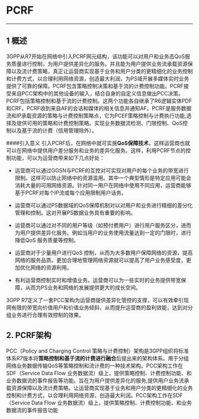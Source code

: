 # PCRF
---
## 1 概述
3GPP从R7开始在网络中引入PCRF网元结构，该功能可以对用户和业务态QoS服务质量进行控制，为用户提供差异化的服务。并且能为用户提供业务流承载资源保障以及流计费策略，真正让运营商实现基于业务和用户分类的更精细化的业务控制和计费方式，以合理利用网络资源，创造最大利润，为PS域开展多媒体实时业务提供了可靠的保障。PCRF包含策略控制决策和基于流的计费控制功能。PCRF接受来自PCC架构中的其他设备的输入，结合自身的自定义信息做出PCC决策。PCRF包括策略控制和基于流的计费控制。这两个功能各自继承了R6逻辑实体PDF和CRF。PCRF收到来自AF的会话和媒体的相关信息并通知AF。PCRF是服务数据流和IP承载资源的策略与计费控制策略点，它为PCEF策略控制与计费执行功能,选择及提供可用的策略和计费控制策略。实现业务数据流检测、门限控制、QoS控制以及基于流的计费（信用管理除外）。

####引入意义
引入PCRF后，在网络中就可实施**QoS保障技术**，这样运营商也就可以在网络中提供用户差分服务和业务的差异化服务。这样，利用PCRF节点的控制功能，可以为运营商带来如下几点好处：

- 运营商可以通过GGSN与PCRF的互控对可实现对用户的每个业务的带宽进行限制。这样可以防止网络中的资源滥用。其中一个典型情形是特定应用可能会消耗大量的可用网络资源。针对同一用户在网络中使用不同应用，运营商能够基于PCRF对每个IP流或每个应用限制用户话务。

- 运营商可以通过PS数据域的QoS保障机制对以对用户和业务进行精细的差分化管理和控制。这对开展PS数据业务具有重要的影响。

- 运营商可以通过对不同的用户等级（如预付费用户）进行用户服务区分，进而为用户提供差异化服务。例如当用户的业务使用流量达到一定的门限时，进行降低QoS 服务质量等控制。

- 运营商对于少量用户进行QoS 控制，从而为大多数用户保障网络的资源，提高网络的服务品质。更加合理地管理网络资源就可以提高了用户业务感受度，更加优化网络的资源利用。

- 有利运营商控制实时和增值业务。运营商可以为一些实时的业务提供带宽保障，从而为PS业务和网络的发展提供更大的成长空间。

3GPP R7定义了一套PCC架构为运营商提供差异化管控的支撑，可以有效牵引现网有限的带宽向价值用户和价值业务倾斜，从而提升运营商的盈利效能，达到对分组业务进行合理有效控制的效果。

## 2. PCRF架构
PCC（Policy and Charging Control 策略与计费控制）架构是3GPP组织将标准体系R7版本将**策略控制和基于流的计费进行融合**后提出来的架构体系。用于分组网络业务数据传输QoS等策略控制和流计费的一种技术架构。PCC架构工作在SDF（Service Data Flow 业务数据流）级上，提供策略控制、计费控制功能、和业务数据流的事件报告等功能。旨在为用户提供差异化的服务,提供用户业务流承载资源保障以及流计费策略。让运营商实现基于业务和用户分类的更精细化的业务控制和计费方式，以合理利用网络资源，创造最大利润。PCC架构工作在SDF（Service Data Flow 业务数据流）级上，提供策略控制、计费控制功能、和业务数据流的事件报告功能


